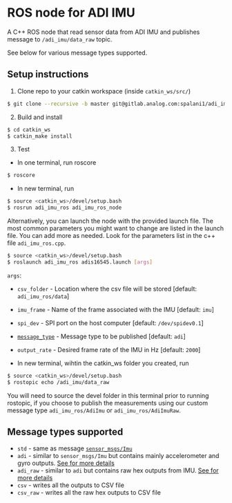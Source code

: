 # ROS node for ADI IMU

A C++ ROS node that read sensor data from ADI IMU and publishes message to `/adi_imu/data_raw` topic.

See below for various message types supported.


## Setup instructions

1. Clone repo to your catkin workspace (inside `catkin_ws/src/`)
```bash
$ git clone --recursive -b master git@gitlab.analog.com:spalani1/adi_imu_ros.git
```

2. Build and install
```bash
$ cd catkin_ws
$ catkin_make install
```

3. Test

* In one terminal, run roscore
```bash
$ roscore
```
* In new terminal, run
```bash
$ source <catkin_ws>/devel/setup.bash
$ rosrun adi_imu_ros adi_imu_ros_node
```
Alternatively, you can launch the node with the provided launch file.
The most common parameters you might want to change are listed in the launch file.
You can add more as needed. Look for the parameters list in the c++ file `adi_imu_ros.cpp`.
```bash
$ source <catkin_ws>/devel/setup.bash
$ roslaunch adi_imu_ros adis16545.launch [args]
```
`args`:  
* `csv_folder` - Location where the csv file will be stored [default: `adi_imu_ros/data`]
* `imu_frame` - Name of the frame associated with the IMU [default: `imu`]
* `spi_dev` - SPI port on the host computer [default: `/dev/spidev0.1`]
* [`message_type`](#message-types-supported) - Message type to be published [default: `adi`]
* `output_rate` - Desired frame rate of the IMU in Hz [default: `2000`]

* In new terminal, wihtin the catkin_ws folder you created, run
```bash
$ source <catkin_ws>/devel/setup.bash
$ rostopic echo /adi_imu/data_raw
```
You will need to source the devel folder in this terminal prior to running rostopic, if you choose 
to publish the measurements using our custom message type `adi_imu_ros/AdiImu` or `adi_imu_ros/AdiImuRaw`. 

## Message types supported

* `std` - same as message [`sensor_msgs/Imu`](http://docs.ros.org/melodic/api/sensor_msgs/html/msg/Imu.html)
* `adi` - similar to `sensor_msgs/Imu` but contains mainly accelerometer and gyro outputs. [See for more details](./msg/AdiImu.msg)
* `adi_raw` - similar to `adi` but contains raw hex outputs from IMU. [See for more details](./msg/AdiImuRaw.msg)
* `csv` - writes all the outputs to CSV file 
* `csv_raw` - writes all the raw hex outputs to CSV file 
